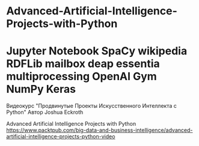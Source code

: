 # Advanced-Artificial-Intelligence-Projects-with-Python

# Jupyter Notebook SpaCy wikipedia RDFLib mailbox deap essentia multiprocessing OpenAI Gym NumPy Keras

Видеокурс "Продвинутые Проекты Искусственного Интеллекта с Python"
Автор Joshua Eckroth

Advanced Artificial Intelligence Projects with Python
https://www.packtpub.com/big-data-and-business-intelligence/advanced-artificial-intelligence-projects-python-video


